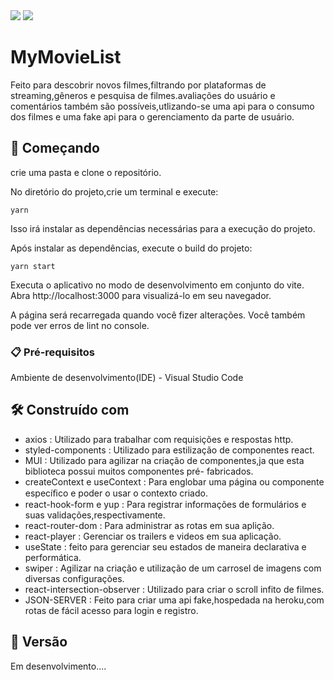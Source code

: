 <img src="https://img.shields.io/badge/TypeScript-007ACC?style=for-the-badge&logo=typescript&logoColor=white" />
<img src = "https://img.shields.io/badge/Material--UI-0081CB?style=for-the-badge&logo=material-ui&logoColor=white">


# MyMovieList

Feito para descobrir novos filmes,filtrando por plataformas de streaming,gêneros e pesquisa de filmes.avaliações do usuário e comentários também são possíveis,utlizando-se uma api para o consumo dos filmes e uma fake api para o gerenciamento da parte de usuário.

## 🚀 Começando

crie uma pasta e clone o repositório.

No diretório do projeto,crie um terminal e execute:

```
yarn
```
Isso irá instalar as dependências necessárias para a execução do projeto. 

Após instalar as dependências, execute o build do projeto:

```
yarn start
```

Executa o aplicativo no modo de desenvolvimento em conjunto do vite.
Abra http://localhost:3000 para visualizá-lo em seu navegador.

A página será recarregada quando você fizer alterações.
Você também pode ver erros de lint no console. 

### 📋 Pré-requisitos

Ambiente de desenvolvimento(IDE) - Visual Studio Code

## 🛠️ Construído com

  * axios : Utilizado para trabalhar com requisições e respostas http.
  * styled-components : Utilizado para estilização de componentes react.
  * MUI : Utilizado para agilizar na criação de componentes,ja que esta biblioteca possui muitos componentes pré-         fabricados.
  * createContext e useContext : Para englobar uma página ou componente especíﬁco e poder o usar o contexto criado.
  * react-hook-form e yup : Para registrar informações de formulários e suas validações,respectivamente.
  * react-router-dom : Para administrar as rotas em sua aplição.
  * react-player : Gerenciar os trailers e videos em sua aplicação.
  * useState : feito para gerenciar seu estados de maneira declarativa e performática.
  * swiper : Agilizar na criação e utilização de um carrosel de imagens com diversas configurações.
  * react-intersection-observer : Utilizado para criar o scroll infito de filmes.
  *  JSON-SERVER : Feito para criar uma api fake,hospedada na heroku,com rotas de fácil acesso para login e registro.

## 📌 Versão

Em desenvolvimento.... 
